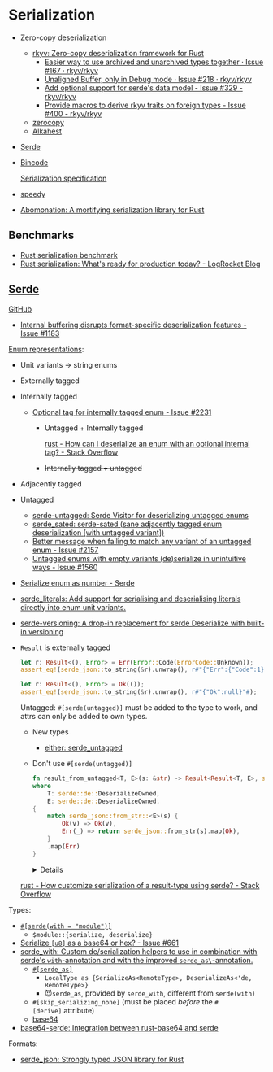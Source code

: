# Serialization
- Zero-copy deserialization
  - [rkyv: Zero-copy deserialization framework for Rust](https://github.com/rkyv/rkyv)
    - [Easier way to use archived and unarchived types together · Issue #167 · rkyv/rkyv](https://github.com/rkyv/rkyv/issues/167)
    - [Unaligned Buffer, only in Debug mode · Issue #218 · rkyv/rkyv](https://github.com/rkyv/rkyv/issues/218)
    - [Add optional support for serde's data model - Issue #329 - rkyv/rkyv](https://github.com/rkyv/rkyv/issues/329)
    - [Provide macros to derive rkyv traits on foreign types - Issue #400 - rkyv/rkyv](https://github.com/rkyv/rkyv/issues/400)
  - [zerocopy](https://github.com/google/zerocopy)
  - [Alkahest](https://github.com/zakarumych/alkahest)

- [Serde](#serde)

- [Bincode](https://github.com/bincode-org/bincode)

  [Serialization specification](https://github.com/bincode-org/bincode/blob/trunk/docs/spec.md)

- [speedy](https://github.com/koute/speedy)

- [Abomonation: A mortifying serialization library for Rust](https://github.com/TimelyDataflow/abomonation)

## Benchmarks
- [Rust serialization benchmark](https://github.com/djkoloski/rust_serialization_benchmark)
- [Rust serialization: What's ready for production today? - LogRocket Blog](https://blog.logrocket.com/rust-serialization-whats-ready-for-production-today/)

## [Serde](https://serde.rs/)
[GitHub](https://github.com/serde-rs/serde)
- [Internal buffering disrupts format-specific deserialization features - Issue #1183](https://github.com/serde-rs/serde/issues/1183)

[Enum representations](https://serde.rs/enum-representations.html):
- Unit variants → string enums
- Externally tagged
- Internally tagged
  - [Optional tag for internally tagged enum - Issue #2231](https://github.com/serde-rs/serde/issues/2231)
    - Untagged + Internally tagged
      
      [rust - How can I deserialize an enum with an optional internal tag? - Stack Overflow](https://stackoverflow.com/questions/61216723/how-can-i-deserialize-an-enum-with-an-optional-internal-tag)
    - ~~Internally tagged + untagged~~
- Adjacently tagged
- Untagged
  - [serde-untagged: Serde Visitor for deserializing untagged enums](https://github.com/dtolnay/serde-untagged)
  - [serde\_sated: serde-sated (sane adjacently tagged enum deserialization \[with untagged variant\])](https://github.com/muttleyxd/serde_sated)
  - [Better message when failing to match any variant of an untagged enum - Issue #2157](https://github.com/serde-rs/serde/issues/2157)
  - [Untagged enums with empty variants (de)serialize in unintuitive ways - Issue #1560](https://github.com/serde-rs/serde/issues/1560)
- [Serialize enum as number - Serde](https://serde.rs/enum-number.html)
- [serde\_literals: Add support for serialising and deserialising literals directly into enum unit variants.](https://github.com/andrewlowndes/serde_literals)
- [serde-versioning: A drop-in replacement for serde Deserialize with built-in versioning](https://github.com/vic1707/serde-versioning)
- `Result` is externally tagged
  ```rust
  let r: Result<(), Error> = Err(Error::Code(ErrorCode::Unknown));
  assert_eq!(serde_json::to_string(&r).unwrap(), r#"{"Err":{"Code":1}}"#);

  let r: Result<(), Error> = Ok(());
  assert_eq!(serde_json::to_string(&r).unwrap(), r#"{"Ok":null}"#);
  ```

  Untagged: `#[serde(untagged)]` must be added to the type to work, and attrs can only be added to own types.
  - New types
    - [either::serde\_untagged](https://docs.rs/either/latest/either/serde_untagged/index.html)
  - Don't use `#[serde(untagged)]`
    ```rust
    fn result_from_untagged<T, E>(s: &str) -> Result<Result<T, E>, serde_json::Error>
    where
        T: serde::de::DeserializeOwned,
        E: serde::de::DeserializeOwned,
    {
        match serde_json::from_str::<E>(s) {
            Ok(v) => Ok(v),
            Err(_) => return serde_json::from_str(s).map(Ok),
        }
        .map(Err)
    }
    ```
    
    <details>

    ```rust
    pub fn res_from_str<T>(s: &str) -> Result<Result<T, ResponseError>, serde_json::Error>
    where
        T: serde::de::DeserializeOwned,
    {
        match serde_json::from_str::<ResponseError>(s) {
            Ok(e) => Ok(e),
            Err(_) => return serde_json::from_str(s).map(Ok),
        }
        .map(Err)
    }
    ```
    ```rust
    pub fn res_from_str<T>(s: &str) -> Result<Result<T, Error>, serde_json::Error>
    where
        T: serde::de::DeserializeOwned,
    {
        match serde_json::from_str::<ResponseError>(s) {
            Ok(e) => Ok(e),
            Err(_) => return serde_json::from_str(s).map(Ok),
        }
        .map(Error::from)
        .map(Err)
    }
    ```
    ```rust
    pub fn res_from_str<T>(s: &str) -> Result<T, Error>
    where
        T: serde::de::DeserializeOwned,
    {
        match serde_json::from_str::<ResponseError>(s) {
            Ok(e) => Err(e.into()),
            Err(_) => Ok(serde_json::from_str(s)?),
        }
    }
    ```
    </details>

  [rust - How customize serialization of a result-type using serde? - Stack Overflow](https://stackoverflow.com/questions/76604700/how-customize-serialization-of-a-result-type-using-serde)

Types:
- [`#[serde(with = "module")]`](https://serde.rs/field-attrs.html#with)
  - `$module::{serialize, deserialize}`
- [Serialize `[u8]` as a base64 or hex? - Issue #661](https://github.com/serde-rs/serde/issues/661)
- [serde\_with: Custom de/serialization helpers to use in combination with serde's `with`-annotation and with the improved `serde_as\`-annotation.](https://github.com/jonasbb/serde_with/)
  - [`#[serde_as]`](https://docs.rs/serde_with/3.11.0/serde_with/guide/serde_as/index.html)
    - `LocalType as {SerializeAs<RemoteType>, DeserializeAs<'de, RemoteType>}`
    - 😈`serde_as`, provided by `serde_with`, different from `serde(with)`
  - `#[skip_serializing_none]` (must be placed *before* the `#[derive]` attribute)
  - [base64](https://docs.rs/serde_with/latest/serde_with/base64/index.html)
- [base64-serde: Integration between rust-base64 and serde](https://github.com/marshallpierce/base64-serde)

Formats:
- [serde\_json: Strongly typed JSON library for Rust](https://github.com/serde-rs/json)